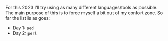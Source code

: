 For this 2023 I'll try using as many different languages/tools as possible. The main purpose of this is to force myself a bit out of my confort zone. So far the list is as goes:

- Day 1: `sed`
- Day 2: `perl`
